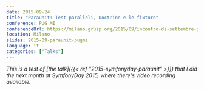 ```yaml
---
date: 2015-09-24
title: "Paraunit: Test paralleli, Doctrine e le fixture"
conference: PUG MI
conferenceUrl: https://milano.grusp.org/2015/09/incontro-di-settembre-giovedi-24-ore-1930/
location: Milano
slides: 2015-09-paraunit-pugmi
language: it
categories: ["Talks"]
---
```

*This is a test of [the talk]({{< ref "2015-symfonyday-paraunit" >}}) that I did the next month at SymfonyDay 2015, where there's video recording available.*
<!--more-->
